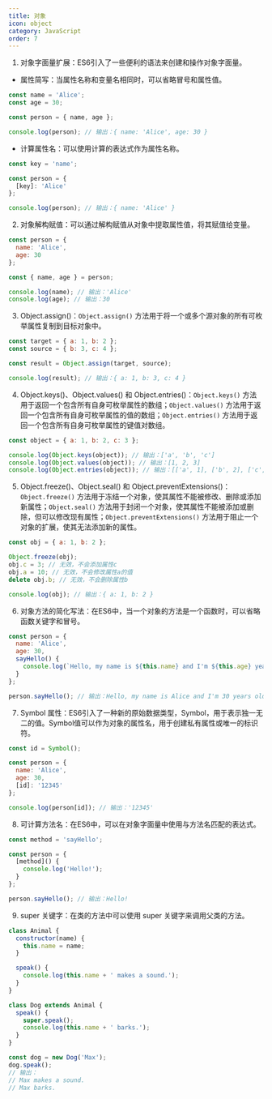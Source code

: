 ```yaml
---
title: 对象
icon: object
category: JavaScript
order: 7
---
```


1. 对象字面量扩展：ES6引入了一些便利的语法来创建和操作对象字面量。

- 属性简写：当属性名称和变量名相同时，可以省略冒号和属性值。

```javascript
const name = 'Alice';
const age = 30;

const person = { name, age };

console.log(person); // 输出：{ name: 'Alice', age: 30 }
```

- 计算属性名：可以使用计算的表达式作为属性名称。

```javascript
const key = 'name';

const person = {
  [key]: 'Alice'
};

console.log(person); // 输出：{ name: 'Alice' }
```

2. 对象解构赋值：可以通过解构赋值从对象中提取属性值，将其赋值给变量。

```javascript
const person = {
  name: 'Alice',
  age: 30
};

const { name, age } = person;

console.log(name); // 输出：'Alice'
console.log(age); // 输出：30
```

3. Object.assign()：`Object.assign()` 方法用于将一个或多个源对象的所有可枚举属性复制到目标对象中。

```javascript
const target = { a: 1, b: 2 };
const source = { b: 3, c: 4 };

const result = Object.assign(target, source);

console.log(result); // 输出：{ a: 1, b: 3, c: 4 }
```

4. Object.keys()、Object.values() 和 Object.entries()：`Object.keys()` 方法用于返回一个包含所有自身可枚举属性的数组；`Object.values()` 方法用于返回一个包含所有自身可枚举属性的值的数组；`Object.entries()` 方法用于返回一个包含所有自身可枚举属性的键值对数组。

```javascript
const object = { a: 1, b: 2, c: 3 };

console.log(Object.keys(object)); // 输出：['a', 'b', 'c']
console.log(Object.values(object)); // 输出：[1, 2, 3]
console.log(Object.entries(object)); // 输出：[['a', 1], ['b', 2], ['c', 3]]
```

5. Object.freeze()、Object.seal() 和 Object.preventExtensions()：`Object.freeze()` 方法用于冻结一个对象，使其属性不能被修改、删除或添加新属性；`Object.seal()` 方法用于封闭一个对象，使其属性不能被添加或删除，但可以修改现有属性；`Object.preventExtensions()` 方法用于阻止一个对象的扩展，使其无法添加新的属性。

```javascript
const obj = { a: 1, b: 2 };

Object.freeze(obj);
obj.c = 3; // 无效，不会添加属性c
obj.a = 10; // 无效，不会修改属性a的值
delete obj.b; // 无效，不会删除属性b

console.log(obj); // 输出：{ a: 1, b: 2 }

```

6. 对象方法的简化写法：在ES6中，当一个对象的方法是一个函数时，可以省略函数关键字和冒号。

```javascript
const person = {
  name: 'Alice',
  age: 30,
  sayHello() {
    console.log(`Hello, my name is ${this.name} and I'm ${this.age} years old.`);
  }
};

person.sayHello(); // 输出：Hello, my name is Alice and I'm 30 years old.
```

7. Symbol 属性：ES6引入了一种新的原始数据类型，Symbol，用于表示独一无二的值。Symbol值可以作为对象的属性名，用于创建私有属性或唯一的标识符。

```javascript
const id = Symbol();

const person = {
  name: 'Alice',
  age: 30,
  [id]: '12345'
};

console.log(person[id]); // 输出：'12345'
```

8. 可计算方法名：在ES6中，可以在对象字面量中使用与方法名匹配的表达式。

```javascript
const method = 'sayHello';

const person = {
  [method]() {
    console.log('Hello!');
  }
};

person.sayHello(); // 输出：Hello!
```

9. super 关键字：在类的方法中可以使用 super 关键字来调用父类的方法。

```javascript
class Animal {
  constructor(name) {
    this.name = name;
  }

  speak() {
    console.log(this.name + ' makes a sound.');
  }
}

class Dog extends Animal {
  speak() {
    super.speak();
    console.log(this.name + ' barks.');
  }
}

const dog = new Dog('Max');
dog.speak();
// 输出：
// Max makes a sound.
// Max barks.
```